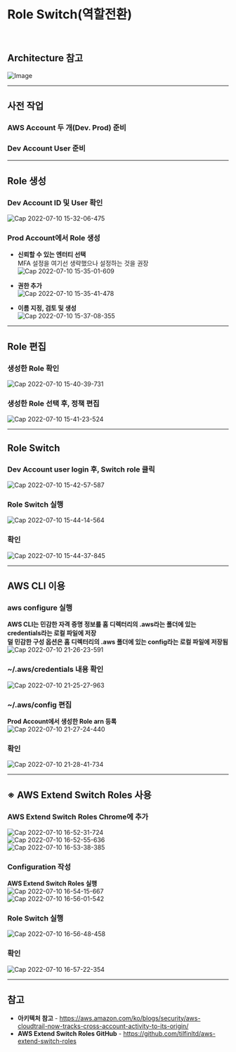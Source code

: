 # Role Switch(역할전환)

<br/>

## Architecture 참고
![Image](https://user-images.githubusercontent.com/46125158/178133881-575daa14-8fb5-4981-a20e-0febd0e99fbb.png)

<hr>

## 사전 작업

### AWS Account 두 개(Dev. Prod) 준비

### Dev Account User 준비

<hr>

## Role 생성
### Dev Account ID 및 User 확인
![Cap 2022-07-10 15-32-06-475](https://user-images.githubusercontent.com/46125158/178134354-547f48ce-df3a-4eae-ba46-f4a0bc632cbd.png)

### Prod Account에서 Role 생성
- **신뢰할 수 있는 엔터티 선택**  
  MFA 설정을 여기선 생략했으나 설정하는 것을 권장  
  ![Cap 2022-07-10 15-35-01-609](https://user-images.githubusercontent.com/46125158/178135702-7184effd-688e-4d70-b183-2fc1496f6af8.png)

- **권한 추가**  
  ![Cap 2022-07-10 15-35-41-478](https://user-images.githubusercontent.com/46125158/178135714-d707e4ff-ffc9-465a-a9ed-39620671e125.png)

- **이름 지정, 검토 및 생성**  
  ![Cap 2022-07-10 15-37-08-355](https://user-images.githubusercontent.com/46125158/178135733-6e995af1-fa32-4e1e-9682-2762335d33a4.png)

<hr>

## Role 편집
### 생성한 Role 확인
![Cap 2022-07-10 15-40-39-731](https://user-images.githubusercontent.com/46125158/178135758-70bd03fc-5ba2-445d-8436-978eb51e9fae.png)

### 생성한 Role 선택 후, 정책 편집
![Cap 2022-07-10 15-41-23-524](https://user-images.githubusercontent.com/46125158/178135768-d09e8b99-2263-4f41-801c-c144d5a92358.png)

<hr>

## Role Switch
### Dev Account user login 후, Switch role 클릭
![Cap 2022-07-10 15-42-57-587](https://user-images.githubusercontent.com/46125158/178135796-5f3ab2d9-bb24-49fd-a776-4dc2fedc3fe1.png)

### Role Switch 실행
![Cap 2022-07-10 15-44-14-564](https://user-images.githubusercontent.com/46125158/178135812-bdc5485f-b663-484f-8bc9-71e4ec97e851.png)

### 확인
![Cap 2022-07-10 15-44-37-845](https://user-images.githubusercontent.com/46125158/178135821-b38dde62-366d-4b3b-9f63-6b878a48434c.png)

<hr>

## AWS CLI 이용
### aws configure 실행
**AWS CLI는 민감한 자격 증명 정보를 홈 디렉터리의 .aws라는 폴더에 있는 credentials라는 로컬 파일에 저장**  
**덜 민감한 구성 옵션은 홈 디렉터리의 .aws 폴더에 있는 config라는 로컬 파일에 저장됨**  
![Cap 2022-07-10 21-26-23-591](https://user-images.githubusercontent.com/46125158/178145407-ffee58d6-7e34-4530-9644-49dcc53ed720.png)

### ~/.aws/credentials 내용 확인
![Cap 2022-07-10 21-25-27-963](https://user-images.githubusercontent.com/46125158/178145449-50299961-147f-43ba-96f7-61aa9c991b3d.png)

### ~/.aws/config 편집
**Prod Account에서 생성한 Role arn 등록**  
![Cap 2022-07-10 21-27-24-440](https://user-images.githubusercontent.com/46125158/178145193-d2dd5ac1-9a9f-4ed0-a69b-ff3015f41f28.png)

### 확인
![Cap 2022-07-10 21-28-41-734](https://user-images.githubusercontent.com/46125158/178145233-304a08cc-7359-4bd7-9cb6-6b8e92cdc1f0.png)

<hr>

## ※ AWS Extend Switch Roles 사용
### AWS Extend Switch Roles Chrome에 추가
![Cap 2022-07-10 16-52-31-724](https://user-images.githubusercontent.com/46125158/178136596-cadc53a5-c684-41a2-9444-5fa3841d7157.png)  
![Cap 2022-07-10 16-52-55-636](https://user-images.githubusercontent.com/46125158/178136600-d89cf61b-2027-47c4-b94f-6287c95e3d1a.png)  
![Cap 2022-07-10 16-53-38-385](https://user-images.githubusercontent.com/46125158/178136605-b8f18f66-9e32-4aa7-b71b-c57e1a72d689.png)

### Configuration 작성
**AWS Extend Switch Roles 실행**  
![Cap 2022-07-10 16-54-15-667](https://user-images.githubusercontent.com/46125158/178136639-fe7d31a2-ea92-46ef-a117-063a82448826.png)  
![Cap 2022-07-10 16-56-01-542](https://user-images.githubusercontent.com/46125158/178136642-2d52da1c-134a-44d6-86f5-533cd0caf809.png)

### Role Switch 실행
![Cap 2022-07-10 16-56-48-458](https://user-images.githubusercontent.com/46125158/178136649-e8815c74-3088-4e10-a73a-a7b2d8d28579.png)

### 확인
![Cap 2022-07-10 16-57-22-354](https://user-images.githubusercontent.com/46125158/178136654-9821ce09-4d29-4221-9a87-1014effb8923.png)

<hr>

## 참고
- **아키텍처 참고** - https://aws.amazon.com/ko/blogs/security/aws-cloudtrail-now-tracks-cross-account-activity-to-its-origin/
- **AWS Extend Switch Roles GitHub** - https://github.com/tilfinltd/aws-extend-switch-roles
